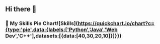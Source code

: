 ## Hi there 👋
### 🧠 My Skills Pie Chart![Skills](https://quickchart.io/chart?c={type:'pie',data:{labels:['Python','Java','Web Dev','C++'],datasets:[{data:[40,30,20,10]}]}})

<!--
**jeevan-010204/jeevan-010204** is a ✨ _special_ ✨ repository because its `README.md` (this file) appears on your GitHub profile.

Here are some ideas to get you started:

- 🔭 I’m currently working on ...
- 🌱 I’m currently learning ...
- 👯 I’m looking to collaborate on ...
- 🤔 I’m looking for help with ...
- 💬 Ask me about ...
- 📫 How to reach me: ...
- 😄 Pronouns: ...
- ⚡ Fun fact: ...
-->
